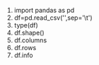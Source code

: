 1. import pandas as pd
1. df=pd.read_csv('',sep='\t') 
1. type(df)
1. df.shape()
1. df.columns
1. df.rows
1. df.info
